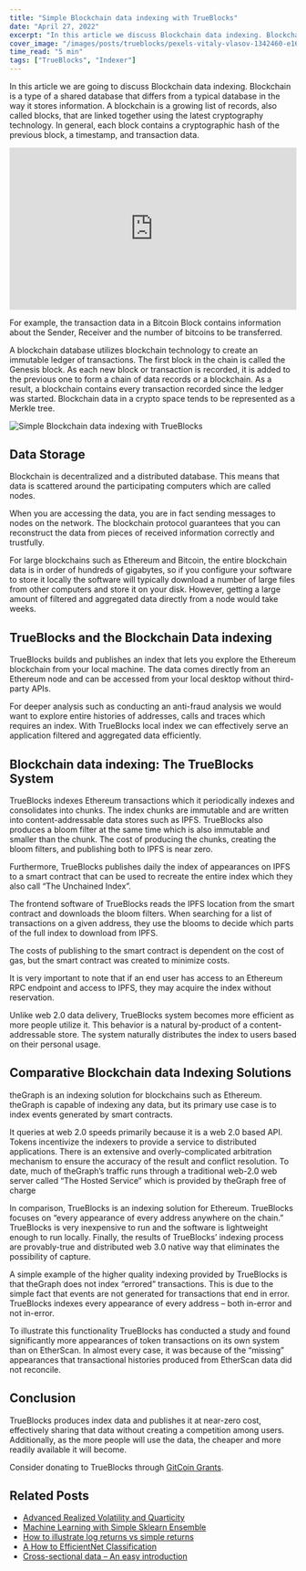 ```yaml
---
title: "Simple Blockchain data indexing with TrueBlocks"
date: "April 27, 2022"
excerpt: "In this article we discuss Blockchain data indexing. Blockchain is a type of a shared database that differs from a typical database."
cover_image: "/images/posts/trueblocks/pexels-vitaly-vlasov-1342460-e1658960499878.webp"
time_read: "5 min"
tags: ["TrueBlocks", "Indexer"]
---
```


In this article we are going to discuss Blockchain data indexing. Blockchain is a type of a shared database that differs from a typical database in the way it stores information. A blockchain is a growing list of records, also called blocks, that are linked together using the latest cryptography technology. In general, each block contains a cryptographic hash of the previous block, a timestamp, and transaction data.

<div style=" position: relative; padding-bottom: 56.25%;">
<iframe class="lazyload" style="border: 1; top: 0; left: 0; width: 100%; height: 100%; position: absolute;" src="https://www.youtube.com/embed/TtRilzuXLkA?autoplay=1&mute=1" title="YouTube video player" frameborder="0" allow="accelerometer; autoplay; clipboard-write; encrypted-media; gyroscope; picture-in-picture" allowfullscreen></iframe>
</div>

For example, the transaction data in a Bitcoin Block contains information about the Sender, Receiver and the number of bitcoins to be transferred.

A blockchain database utilizes blockchain technology to create an immutable ledger of transactions. The first block in the chain is called the Genesis block. As each new block or transaction is recorded, it is added to the previous one to form a chain of data records or a blockchain. As a result, a blockchain contains every transaction recorded since the ledger was started. Blockchain data in a crypto space tends to be represented as a Merkle tree.

![Simple Blockchain data indexing with TrueBlocks](/images/posts/trueblocks/R2H51P1-768x489.webp)

## Data Storage

Blockchain is decentralized and a distributed database. This means that data is scattered around the participating computers which are called nodes.

When you are accessing the data, you are in fact sending messages to nodes on the network. The blockchain protocol guarantees that you can reconstruct the data from pieces of received information correctly and trustfully.

For large blockchains such as Ethereum and Bitcoin, the entire blockchain data is in order of hundreds of gigabytes, so if you configure your software to store it locally the software will typically download a number of large files from other computers and store it on your disk. However, getting a large amount of filtered and aggregated data directly from a node would take weeks.

## TrueBlocks and the Blockchain Data indexing

TrueBlocks builds and publishes an index that lets you explore the Ethereum blockchain from your local machine. The data comes directly from an Ethereum node and can be accessed from your local desktop without third-party APIs.

For deeper analysis such as conducting an anti-fraud analysis we would want to explore entire histories of addresses, calls and traces which requires an index. With TrueBlocks local index we can effectively serve an application filtered and aggregated data efficiently.

## Blockchain data indexing: The TrueBlocks System

TrueBlocks indexes Ethereum transactions which it periodically indexes and consolidates into chunks. The index chunks are immutable and are written into content-addressable data stores such as IPFS. TrueBlocks also produces a bloom filter at the same time which is also immutable and smaller than the chunk. The cost of producing the chunks, creating the bloom filters, and publishing both to IPFS is near zero.

Furthermore, TrueBlocks publishes daily the index of appearances on IPFS to a smart contract that can be used to recreate the entire index which they also call “The Unchained Index”.

The frontend software of TrueBlocks reads the IPFS location from the smart contract and downloads the bloom filters. When searching for a list of transactions on a given address, they use the blooms to decide which parts of the full index to download from IPFS.

The costs of publishing to the smart contract is dependent on the cost of gas, but the smart contract was created to minimize costs.

It is very important to note that if an end user has access to an Ethereum RPC endpoint and access to IPFS, they may acquire the index without reservation.

Unlike web 2.0 data delivery, TrueBlocks system becomes more efficient as more people utilize it. This behavior is a natural by-product of a content-addressable store. The system naturally distributes the index to users based on their personal usage.

## Comparative Blockchain data Indexing Solutions

theGraph is an indexing solution for blockchains such as Ethereum. theGraph is capable of indexing any data, but its primary use case is to index events generated by smart contracts.

It queries at web 2.0 speeds primarily because it is a web 2.0 based API. Tokens incentivize the indexers to provide a service to distributed applications. There is an extensive and overly-complicated arbitration mechanism to ensure the accuracy of the result and conflict resolution. To date, much of theGraph’s traffic runs through a traditional web-2.0 web server called “The Hosted Service” which is provided by theGraph free of charge

In comparison, TrueBlocks is an indexing solution for Ethereum. TrueBlocks focuses on “every appearance of every address anywhere on the chain.” TrueBlocks is very inexpensive to run and the software is lightweight enough to run locally. Finally, the results of TrueBlocks’ indexing process are provably-true and distributed web 3.0 native way that eliminates the possibility of capture.

A simple example of the higher quality indexing provided by TrueBlocks is that theGraph does not index “errored” transactions. This is due to the simple fact that events are not generated for transactions that end in error. TrueBlocks indexes every appearance of every address – both in-error and not in-error.

To illustrate this functionality TrueBlocks has conducted a study and found significantly more appearances of token transactions on its own system than on EtherScan. In almost every case, it was because of the “missing” appearances that transactional histories produced from EtherScan data did not reconcile.

## Conclusion

TrueBlocks produces index data and publishes it at near-zero cost, effectively sharing that data without creating a competition among users. Additionally, as the more people will use the data, the cheaper and more readily available it will become.

Consider donating to TrueBlocks through [GitCoin Grants](https://gitcoin.co/grants/184/trueblocks).

## Related Posts

- [Advanced Realized Volatility and Quarticity](https://dspyt.com/advanced-realized-volatility-and-quarticity)
- [Machine Learning with Simple Sklearn Ensemble](https://dspyt.com/machine-learning-simple-sklearn-ensemble)
- [How to illustrate log returns vs simple returns](https://dspyt.com/simple-returns-log-return-and-volatility-simple-introduction)
- [A How to EfficientNet Classification](https://dspyt.com/efficientnet-classification)
- [Cross-sectional data – An easy introduction](https://dspyt.com/cross-sectional-data-an-easy-introduction)
